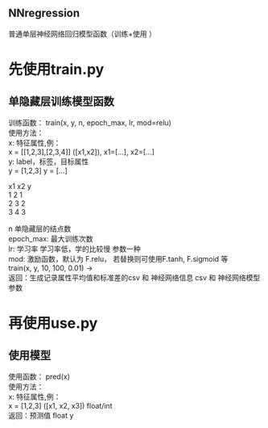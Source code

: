 ## NNregression
普通单层神经网络回归模型函数（训练+使用 ）


# 先使用train.py
单隐藏层训练模型函数
----------------
训练函数：  train(x, y, n, epoch_max, lr, mod=relu)  
使用方法：  
x: 特征属性,例：   
x = [[1,2,3],[2,3,4]]  ([x1,x2]), x1=[...], x2=[...]  
y: label，标签，目标属性  
y = [1,2,3]     y = [...]  
  
x1   x2   y  
1    2    1  
2    3    2  
3    4    3  
  
n 单隐藏层的结点数  
epoch_max: 最大训练次数  
lr: 学习率 学习率低，学的比较慢 参数一种  
mod: 激励函数，默认为 F.relu， 若替换则可使用F.tanh, F.sigmoid 等  
train(x, y, 10, 100, 0.01) ->   
返回：生成记录属性平均值和标准差的csv  和 神经网络信息 csv 和 神经网络模型参数  
  
# 再使用use.py
使用模型  
----------------
使用函数： pred(x)  
使用方法：  
x: 特征属性,例：    
x = [1,2,3]     ([x1, x2, x3]) float/int  
返回：预测值 float y  
